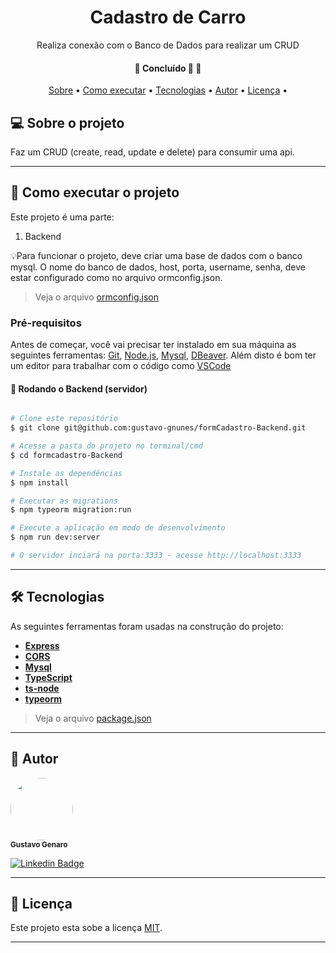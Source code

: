 <h1 align="center">Cadastro de Carro</h1>
<p align="center">Realiza conexão com o Banco de Dados para realizar um CRUD</p>

<h4 align="center">
	🚧   Concluído 🚀 🚧
</h4>

<p align="center">
 <a href="#-sobre-o-projeto">Sobre</a> •
 <a href="#-como-executar-o-projeto">Como executar</a> •
 <a href="#-tecnologias">Tecnologias</a> •
 <a href="#-autor">Autor</a> •
 <a href="#licença">Licença</a> •
</p>


## 💻 Sobre o projeto

Faz um CRUD (create, read, update e delete) para consumir uma api.

---

## 🚀 Como executar o projeto

Este projeto é uma parte:
1. Backend

💡Para funcionar o projeto, deve criar uma base de dados com o banco mysql. O nome do banco de dados, host, porta, username, senha, deve estar configurado como no arquivo ormconfig.json.

> Veja o arquivo  [ormconfig.json](https://github.com/gustavo-gnunes/formCadastro-Backend/blob/main/ormconfig.json)

### Pré-requisitos

Antes de começar, você vai precisar ter instalado em sua máquina as seguintes ferramentas:
[Git](https://git-scm.com), [Node.js](https://nodejs.org/en/), [Mysql](https://www.mysql.com/downloads/), [DBeaver](https://dbeaver.io/).
Além disto é bom ter um editor para trabalhar com o código como [VSCode](https://code.visualstudio.com/)

#### 🎲 Rodando o Backend (servidor)

```bash

# Clone este repositório
$ git clone git@github.com:gustavo-gnunes/formCadastro-Backend.git

# Acesse a pasta do projeto no terminal/cmd
$ cd formcadastro-Backend

# Instale as dependências
$ npm install

# Executar as migrations
$ npm typeorm migration:run

# Execute a aplicação em modo de desenvolvimento
$ npm run dev:server

# O servidor inciará na porta:3333 - acesse http://localhost:3333

```

---

## 🛠 Tecnologias

As seguintes ferramentas foram usadas na construção do projeto:

-   **[Express](https://expressjs.com/)**
-   **[CORS](https://expressjs.com/en/resources/middleware/cors.html)**
-   **[Mysql](https://github.com/mysqljs/mysql)**
-   **[TypeScript](https://www.typescriptlang.org/)**
-   **[ts-node](https://github.com/TypeStrong/ts-node)**
-   **[typeorm](https://github.com/typeorm/typeorm)**

> Veja o arquivo  [package.json](https://github.com/gustavo-gnunes/formCadastro-Backend/blob/main/package.json)

---

## 🦸 Autor

 <img style="border-radius: 50%;" src="https://avatars.githubusercontent.com/u/71887796?v=4" width="100px;" alt=""/>
 <br />
 <sub><b>Gustavo Genaro</b></sub>
 <br />

[![Linkedin Badge](https://img.shields.io/badge/-Gustavo-blue?style=flat-square&logo=Linkedin&logoColor=white&link=https://www.linkedin.com/in/gustavo-genaro-b715396a/)](https://www.linkedin.com/in/gustavo-genaro-b715396a/)


---

## 📝 Licença

Este projeto esta sobe a licença [MIT](./LICENSE).

---
